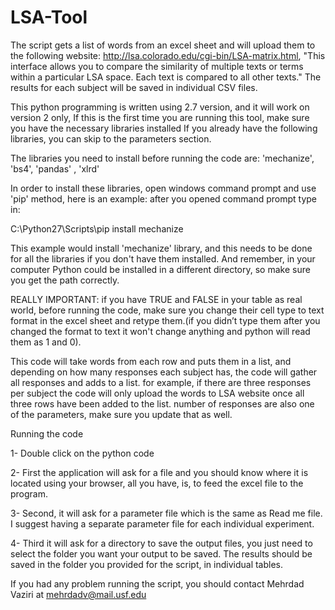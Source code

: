 # LSA-Tool
The script gets a list of words from an excel sheet and will upload them to the following website: http://lsa.colorado.edu/cgi-bin/LSA-matrix.html, "This interface allows you to compare the similarity of multiple texts or terms within a particular LSA space. Each text is compared to all other texts." The results for each subject will be saved in individual CSV  files.

This python programming is written using 2.7 version, and it will work on version 2 only, If this is the first time you are running this tool, make sure you have the necessary libraries installed If you already have the following libraries, you can skip to the parameters section.

The libraries you need to install before running the code are: 
'mechanize', 'bs4', 'pandas' , 'xlrd' 

In order to install these libraries, open windows command prompt and use 'pip' method, here is an example:
after you opened command prompt type in:

C:\Python27\Scripts\pip install mechanize	

This example would install 'mechanize' library, and this needs to be done for all the libraries if you don't have them installed.
And remember, in your computer Python could be installed in a different directory, so make sure you get the path correctly.

REALLY IMPORTANT: if you have TRUE and FALSE in your table as real world, before running the code, make sure you change their cell type to text format in the excel sheet and retype them.(if you didn’t type them after you changed the format to text it won't change anything and python will read them as 1 and 0).

This code will take words from each row and puts them in a list, and depending on how many responses each subject has, the code will gather all responses and adds to a list. for example, if there are three responses per subject the code will only upload the words to LSA website once all three rows have been added to the list. number of responses are also one of the parameters, make sure you update that as well.

Running the code

1-	Double click on the python code

2-	First the application will ask for a file and you should know where it is located using your browser, all you have, is, to feed the excel file to the program. 

3-	Second, it will ask for a parameter file which is the same as Read me file. I suggest having a separate parameter file for each individual experiment.

4-	Third it will ask for a directory to save the output files, you just need to select the folder you want your output to be saved.
The results should be saved in the folder you provided for the script, in individual tables.

If you had any problem running the script, you should contact Mehrdad Vaziri at mehrdadv@mail.usf.edu

